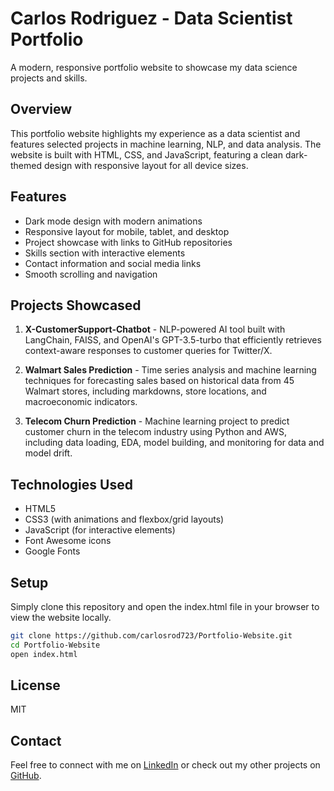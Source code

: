 # Carlos Rodriguez - Data Scientist Portfolio

A modern, responsive portfolio website to showcase my data science projects and skills.

## Overview

This portfolio website highlights my experience as a data scientist and features selected projects in machine learning, NLP, and data analysis. The website is built with HTML, CSS, and JavaScript, featuring a clean dark-themed design with responsive layout for all device sizes.

## Features

- Dark mode design with modern animations
- Responsive layout for mobile, tablet, and desktop
- Project showcase with links to GitHub repositories
- Skills section with interactive elements
- Contact information and social media links
- Smooth scrolling and navigation

## Projects Showcased

1. **X-CustomerSupport-Chatbot** - NLP-powered AI tool built with LangChain, FAISS, and OpenAI's GPT-3.5-turbo that efficiently retrieves context-aware responses to customer queries for Twitter/X.

2. **Walmart Sales Prediction** - Time series analysis and machine learning techniques for forecasting sales based on historical data from 45 Walmart stores, including markdowns, store locations, and macroeconomic indicators.

3. **Telecom Churn Prediction** - Machine learning project to predict customer churn in the telecom industry using Python and AWS, including data loading, EDA, model building, and monitoring for data and model drift.

## Technologies Used

- HTML5
- CSS3 (with animations and flexbox/grid layouts)
- JavaScript (for interactive elements)
- Font Awesome icons
- Google Fonts

## Setup

Simply clone this repository and open the index.html file in your browser to view the website locally.

```bash
git clone https://github.com/carlosrod723/Portfolio-Website.git
cd Portfolio-Website
open index.html
```

## License

MIT

## Contact

Feel free to connect with me on [LinkedIn](https://www.linkedin.com/in/carlos-rodriguez-b2534a62/) or check out my other projects on [GitHub](https://github.com/carlosrod723).
